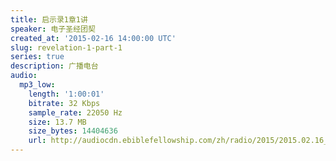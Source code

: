 ```yaml
---
title: 启示录1章1讲
speaker: 电子圣经团契
created_at: '2015-02-16 14:00:00 UTC'
slug: revelation-1-part-1
series: true
description: 广播电台
audio:
  mp3_low:
    length: '1:00:01'
    bitrate: 32 Kbps
    sample_rate: 22050 Hz
    size: 13.7 MB
    size_bytes: 14404636
    url: http://audiocdn.ebiblefellowship.com/zh/radio/2015/2015.02.16_EBF_-_Revelation_1_Part_1.mp3
---
```

